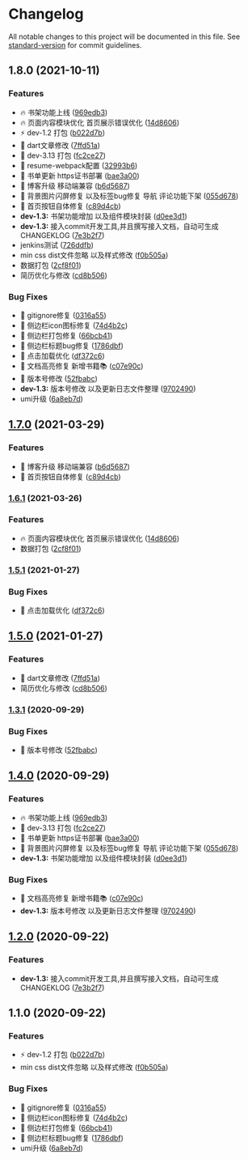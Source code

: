 # Changelog

All notable changes to this project will be documented in this file. See [standard-version](https://github.com/conventional-changelog/standard-version) for commit guidelines.

## 1.8.0 (2021-10-11)


### Features

* :fire: 书架功能上线 ([969edb3](https://github.com/yzjacc/React_blog/commit/969edb3436309e3c0a834ccde835e023ee4538f5))
* :fire: 页面内容模块优化 首页展示错误优化 ([14d8606](https://github.com/yzjacc/React_blog/commit/14d86069f64eefc00b9992ff2ae11d2dbc01c347))
* :zap: dev-1.2 打包 ([b022d7b](https://github.com/yzjacc/React_blog/commit/b022d7bb58b5ae6b675a01579b7ca410db1746b1))
* 🎸 dart文章修改 ([7ffd51a](https://github.com/yzjacc/React_blog/commit/7ffd51ae68290e5baf5e46ea3bcd7cd087eb450c))
* 🎸 dev-3.13 打包 ([fc2ce27](https://github.com/yzjacc/React_blog/commit/fc2ce2798c6bff77105f95719946e7d627441b2e))
* 🎸 resume-webpack配置 ([32993b6](https://github.com/yzjacc/React_blog/commit/32993b67fc1486c12bde5e1a3255ff93c3e4a73b))
* 🎸 书单更新 https证书部署 ([bae3a00](https://github.com/yzjacc/React_blog/commit/bae3a00e98d26b60a7bad47dc5bb8f18bf1cf0c6))
* 🎸 博客升级 移动端兼容 ([b6d5687](https://github.com/yzjacc/React_blog/commit/b6d56878660783aec8afb04f36a36e2079e39779))
* 🎸 背景图片闪屏修复 以及标签bug修复 导航 评论功能下架 ([055d678](https://github.com/yzjacc/React_blog/commit/055d678e34e28e7852f26c6fa98f0fb1bd0ea210))
* 🎸 首页按钮自体修复 ([c89d4cb](https://github.com/yzjacc/React_blog/commit/c89d4cba7720474644221acc62b121c8b4b12175))
* **dev-1.3:** 书架功能增加 以及组件模块封装 ([d0ee3d1](https://github.com/yzjacc/React_blog/commit/d0ee3d1915120ee080013552c021920d859810cc))
* **dev-1.3:** 接入commit开发工具,并且撰写接入文档，自动可生成CHANGEKLOG ([7e3b2f7](https://github.com/yzjacc/React_blog/commit/7e3b2f71b89e271fc0d0f4ad9500f7001055edf5))
* jenkins测试 ([726ddfb](https://github.com/yzjacc/React_blog/commit/726ddfbb685660f044ac710f95ddf6741f2c6bc6))
* min css dist文件忽略 以及样式修改 ([f0b505a](https://github.com/yzjacc/React_blog/commit/f0b505a69dc886ba6ce2b96d62337f00d9f8f270))
* 数据打包 ([2cf8f01](https://github.com/yzjacc/React_blog/commit/2cf8f01c576ce0f31a366c06e250f26070b8783b))
* 简历优化与修改 ([cd8b506](https://github.com/yzjacc/React_blog/commit/cd8b5069d4074fdad762452015aa88bc4bf1c035))


### Bug Fixes

* :bug: gitignore修复 ([0316a55](https://github.com/yzjacc/React_blog/commit/0316a550765f266da25ea508f16075b4e0df417c))
* :bug: 侧边栏icon图标修复 ([74d4b2c](https://github.com/yzjacc/React_blog/commit/74d4b2c769fec02b967c4297393b1efc155d9e05))
* :bug: 侧边栏打包修复 ([66bcb41](https://github.com/yzjacc/React_blog/commit/66bcb4125a452e754a1c257bf1858b3049b96abd))
* :bug: 侧边栏标题bug修复 ([1786dbf](https://github.com/yzjacc/React_blog/commit/1786dbfe5017849bfd1a2ad246f42f0f79c7ba91))
* :bug: 点击加载优化 ([df372c6](https://github.com/yzjacc/React_blog/commit/df372c6db2257084314aab49fb59f0022b7dcd60))
* 🐛 文档高亮修复 新增书籍📚 ([c07e90c](https://github.com/yzjacc/React_blog/commit/c07e90cd712b1d3e0a42f4d2ea288225939a29be))
* 🐛 版本号修改 ([52fbabc](https://github.com/yzjacc/React_blog/commit/52fbabc17760e70632f8933a5d93246416294334))
* **dev-1.3:** 版本号修改 以及更新日志文件整理 ([9702490](https://github.com/yzjacc/React_blog/commit/97024901fcfe900b548e40eb6df1f0933d8e9da1))
* umi升级 ([6a8eb7d](https://github.com/yzjacc/React_blog/commit/6a8eb7da957a0967ea8e0ce80d4cc917f6fb141e))

## [1.7.0](https://github.com/yzjacc/React-Blog/compare/v1.6.1...v1.7.0) (2021-03-29)


### Features

* 🎸 博客升级 移动端兼容 ([b6d5687](https://github.com/yzjacc/React-Blog/commit/b6d56878660783aec8afb04f36a36e2079e39779))
* 🎸 首页按钮自体修复 ([c89d4cb](https://github.com/yzjacc/React-Blog/commit/c89d4cba7720474644221acc62b121c8b4b12175))

### [1.6.1](https://github.com/yzjacc/React-Blog/compare/v1.7.0...v1.6.1) (2021-03-26)


### Features

* :fire: 页面内容模块优化 首页展示错误优化 ([14d8606](https://github.com/yzjacc/React-Blog/commit/14d86069f64eefc00b9992ff2ae11d2dbc01c347))
* 数据打包 ([2cf8f01](https://github.com/yzjacc/React-Blog/commit/2cf8f01c576ce0f31a366c06e250f26070b8783b))

### [1.5.1](https://github.com/yzjacc/React-Blog/compare/v1.5.0...v1.5.1) (2021-01-27)


### Bug Fixes

* :bug: 点击加载优化 ([df372c6](https://github.com/yzjacc/React-Blog/commit/df372c6db2257084314aab49fb59f0022b7dcd60))

## [1.5.0](https://github.com/yzjacc/React-Blog/compare/v1.3.1...v1.5.0) (2021-01-27)


### Features

* 🎸 dart文章修改 ([7ffd51a](https://github.com/yzjacc/React-Blog/commit/7ffd51ae68290e5baf5e46ea3bcd7cd087eb450c))
* 简历优化与修改 ([cd8b506](https://github.com/yzjacc/React-Blog/commit/cd8b5069d4074fdad762452015aa88bc4bf1c035))

### [1.3.1](https://github.com/yzjacc/React-Blog/compare/v1.4.0...v1.3.1) (2020-09-29)


### Bug Fixes

* 🐛 版本号修改 ([52fbabc](https://github.com/yzjacc/React-Blog/commit/52fbabc17760e70632f8933a5d93246416294334))

## [1.4.0](https://github.com/yzjacc/React-Blog/compare/v1.2.0...v1.4.0) (2020-09-29)


### Features

* :fire: 书架功能上线 ([969edb3](https://github.com/yzjacc/React-Blog/commit/969edb3436309e3c0a834ccde835e023ee4538f5))
* 🎸 dev-3.13 打包 ([fc2ce27](https://github.com/yzjacc/React-Blog/commit/fc2ce2798c6bff77105f95719946e7d627441b2e))
* 🎸 书单更新 https证书部署 ([bae3a00](https://github.com/yzjacc/React-Blog/commit/bae3a00e98d26b60a7bad47dc5bb8f18bf1cf0c6))
* 🎸 背景图片闪屏修复 以及标签bug修复 导航 评论功能下架 ([055d678](https://github.com/yzjacc/React-Blog/commit/055d678e34e28e7852f26c6fa98f0fb1bd0ea210))
* **dev-1.3:** 书架功能增加 以及组件模块封装 ([d0ee3d1](https://github.com/yzjacc/React-Blog/commit/d0ee3d1915120ee080013552c021920d859810cc))


### Bug Fixes

* 🐛 文档高亮修复 新增书籍📚 ([c07e90c](https://github.com/yzjacc/React-Blog/commit/c07e90cd712b1d3e0a42f4d2ea288225939a29be))
* **dev-1.3:** 版本号修改 以及更新日志文件整理 ([9702490](https://github.com/yzjacc/React-Blog/commit/97024901fcfe900b548e40eb6df1f0933d8e9da1))

## [1.2.0](https://github.com/yzjacc/React-Blog/compare/v1.1.0...v1.2.0) (2020-09-22)


### Features

* **dev-1.3:** 接入commit开发工具,并且撰写接入文档，自动可生成CHANGEKLOG ([7e3b2f7](https://github.com/yzjacc/React-Blog/commit/7e3b2f71b89e271fc0d0f4ad9500f7001055edf5))

## 1.1.0 (2020-09-22)


### Features

* :zap: dev-1.2 打包 ([b022d7b](https://github.com/yzjacc/React-Blog/commit/b022d7bb58b5ae6b675a01579b7ca410db1746b1))
* min css dist文件忽略 以及样式修改 ([f0b505a](https://github.com/yzjacc/React-Blog/commit/f0b505a69dc886ba6ce2b96d62337f00d9f8f270))


### Bug Fixes

* :bug: gitignore修复 ([0316a55](https://github.com/yzjacc/React-Blog/commit/0316a550765f266da25ea508f16075b4e0df417c))
* :bug: 侧边栏icon图标修复 ([74d4b2c](https://github.com/yzjacc/React-Blog/commit/74d4b2c769fec02b967c4297393b1efc155d9e05))
* :bug: 侧边栏打包修复 ([66bcb41](https://github.com/yzjacc/React-Blog/commit/66bcb4125a452e754a1c257bf1858b3049b96abd))
* :bug: 侧边栏标题bug修复 ([1786dbf](https://github.com/yzjacc/React-Blog/commit/1786dbfe5017849bfd1a2ad246f42f0f79c7ba91))
* umi升级 ([6a8eb7d](https://github.com/yzjacc/React-Blog/commit/6a8eb7da957a0967ea8e0ce80d4cc917f6fb141e))
